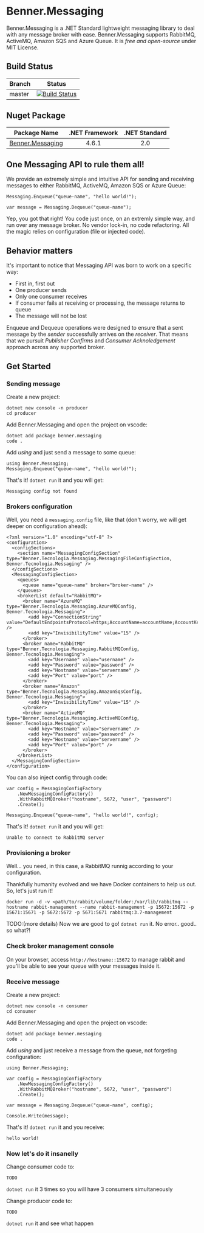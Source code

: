 # Benner.Messaging

Benner.Messaging is a .NET Standard lightweight messaging library to deal with any message broker with ease.
Benner.Messaging supports RabbitMQ, ActiveMQ, Amazon SQS and Azure Queue. It is _free and open-source_ under MIT License.

## Build Status
Branch | Status
--- | :---:
master | [![Build Status](https://dev.azure.com/benner-tecnologia/benner-tecnologia/_apis/build/status/benner-sistemas.messaging?branchName=master)](https://dev.azure.com/benner-tecnologia/benner-tecnologia/_build/latest?definitionId=2&branchName=master)


## Nuget Package
| Package Name | .NET Framework | .NET Standard |
| ------------ | :------------: | :-----------: |
| [Benner.Messaging](https://www.nuget.org/packages/Benner.Messaging/) | 4.6.1 | 2.0 |

## One Messaging API to rule them all!

We provide an extremely simple and intuitive API for sending and receiving messages to either RabbitMQ, ActiveMQ, Amazon SQS or Azure Queue:

`Messaging.Enqueue("queue-name", "hello world!");`

`var message = Messaging.Dequeue("queue-name");`

Yep, you got that right! You code just once, on an extremly simple way, and run over any message broker. No vendor lock-in, no code refactoring.
All the magic relies on configuration (file or injected code).

## Behavior matters

It's important to notice that Messaging API was born to work on a specific way:
* First in, first out 
* One producer sends
* Only one consumer receives
* If consumer fails at receiving or processing, the message returns to queue
* The message will not be lost

Enqueue and Dequeue operations were designed to ensure that a sent message by the _sender_ successfully arrives on the _receiver_. That means that we pursuit _Publisher Confirms_ and  _Consumer Acknoledgement_ approach across any supported broker.

## Get Started

### Sending message

Create a new project:
```
dotnet new console -n producer
cd producer
```

Add Benner.Messaging and open the project on vscode:
```
dotnet add package benner.messaging
code .
```

Add _using_ and just send a message to some queue:
```
using Benner.Messaging;
Messaging.Enqueue("queue-name", "hello world!");
```

That's it! `dotnet run` it and you will get:
```
Messaging config not found
```

### Brokers configuration

Well, you need a `messaging.config` file, like that (don't worry, we will get deeper on configuration ahead):
```
<?xml version="1.0" encoding="utf-8" ?>
<configuration>
  <configSections>
    <section name="MessagingConfigSection" type="Benner.Tecnologia.Messaging.MessagingFileConfigSection, Benner.Tecnologia.Messaging" />
  </configSections>
  <MessagingConfigSection>
    <queues>
      <queue name="queue-name" broker="broker-name" />
    </queues>
    <brokerList default="RabbitMQ">
      <broker name="AzureMQ" type="Benner.Tecnologia.Messaging.AzureMQConfig, Benner.Tecnologia.Messaging">
        <add key="ConnectionString" value="DefaultEndpointsProtocol=https;AccountName=accountName;AccountKey=accountKey;EndpointSuffix=core.windows.net" />
        <add key="InvisibilityTime" value="15" />
      </broker>
      <broker name="RabbitMQ" type="Benner.Tecnologia.Messaging.RabbitMQConfig, Benner.Tecnologia.Messaging">
        <add key="Username" value="username" />
        <add key="Password" value="password" />
        <add key="Hostname" value="servername" />
        <add key="Port" value="port" />
      </broker>
      <broker name="Amazon" type="Benner.Tecnologia.Messaging.AmazonSqsConfig, Benner.Tecnologia.Messaging">
        <add key="InvisibilityTime" value="15" />
      </broker>
      <broker name="ActiveMQ" type="Benner.Tecnologia.Messaging.ActiveMQConfig, Benner.Tecnologia.Messaging">
        <add key="Hostname" value="servername" />
        <add key="Password" value="password" />
        <add key="Hostname" value="servername" />
        <add key="Port" value="port" />
      </broker>
    </brokerList>
  </MessagingConfigSection>
</configuration>
```

You can also inject config through code:
```
var config = MessagingConfigFactory
    .NewMessagingConfigFactory()
    .WithRabbitMQBroker("hostname", 5672, "user", "password")
    .Create();

Messaging.Enqueue("queue-name", "hello world!", config);
```

That's it! `dotnet run` it and you will get:
```
Unable to connect to RabbitMQ server
```

### Provisioning a broker

Well... you need, in this case, a RabbitMQ runnig according to your configuration.

Thankfully humanity evolved and we have Docker containers to help us out. So, let's just run it!
```
docker run -d -v <path/to/rabbit/volume/folder:/var/lib/rabbitmq --hostname rabbit-management --name rabbit-management -p 15672:15672 -p 15671:15671 -p 5672:5672 -p 5671:5671 rabbitmq:3.7-management
```

TODO:(more details) 
Now we are good to go! `dotnet run` it. No error.. good.. so what?!

### Check broker management console

On your browser, access `http://hostname::15672` to manage rabbit and you'll be able to see your queue with your messages inside it.


### Receive message
Create a new project:
```
dotnet new console -n consumer
cd consumer
```

Add Benner.Messaging and open the project on vscode:
```
dotnet add package benner.messaging
code .
```

Add _using_ and just receive a message from the queue, not forgeting configuration:
```
using Benner.Messaging;

var config = MessagingConfigFactory
    .NewMessagingConfigFactory()
    .WithRabbitMQBroker("hostname", 5672, "user", "password")
    .Create();

var message = Messaging.Dequeue("queue-name", config);

Console.Write(message);

```

That's it! `dotnet run` it and you receive:
```
hello world! 
```

### Now let's do it insanelly

Change consumer code to:
```
TODO
```

`dotnet run` it 3 times so you will have 3 consumers simultaneously

Change producer code to:
```
TODO
```

`dotnet run` it and see what happen

